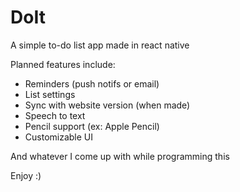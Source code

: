 # DoIt
A simple to-do list app made in react native

Planned features include:
* Reminders (push notifs or email)
* List settings
* Sync with website version (when made)
* Speech to text 
* Pencil support (ex: Apple Pencil)
* Customizable UI

And whatever I come up with while programming this

Enjoy :)
